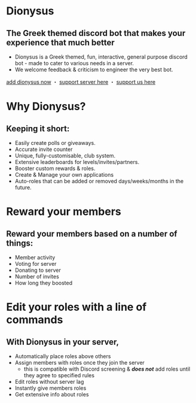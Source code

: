 # Dionysus
## The Greek themed discord bot that makes your experience that much better

   - Dionysus is a Greek themed, fun, interactive, general purpose discord bot - made to cater to various needs in a server.
   - We welcome feedback & criticism to engineer the very best bot.

[add dionysus now](https://discord.com/oauth2/authorize?client_id=437447118127366154&permissions=0&scope=bot) ・ [support server here](https://discord.gg/bKqXAKrqvy) ・ [support us here](https://donatebot.io/checkout/521325637558861825)

# Why Dionysus?
## Keeping it short:

  -  Easily create polls or giveaways.
  -  Accurate invite counter
  -  Unique, fully-customisable, club system.
  -  Extensive leaderboards for levels/invites/partners.
  -  Booster custom rewards & roles.
  -  Create & Manage your own applications
  -  Auto-roles that can be added or removed days/weeks/months in the future.

# Reward your members
## Reward your members based on a number of things:

  -  Member activity
  -  Voting for server
  -  Donating to server
  -  Number of invites
  -  How long they boosted

# Edit your roles with a line of commands

## With Dionysus in your server,

   - Automatically place roles above others
   - Assign members with roles once they join the server
      -  this is compatible with Discord screening & **_does not_** add roles until they agree to specified rules
   - Edit roles without server lag
   - Instantly give members roles
   - Get extensive info about roles
